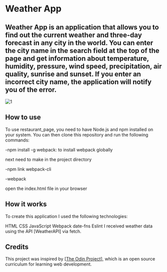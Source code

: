 # Weather App

## Weather App is an application that allows you to find out the current weather and three-day forecast in any city in the world. You can enter the city name in the search field at the top of the page and get information about temperature, humidity, pressure, wind speed, precipitation, air quality, sunrise and sunset. If you enter an incorrect city name, the application will notify you of the error.

![1](https://github.com/Kotovar/weather_app/assets/77914431/3d2773bc-aec4-4a0a-941b-47679dbd46fb)

## How to use

To use restaurant_page, you need to have Node.js and npm installed on your system. You can then clone this repository and run the following commands:

-npm install -g webpack: to install webpack globally


 next need to make in the project directory

 
-npm link webpack-cli 


-webpack

open the index.html file in your browser

## How it works

To create this application I used the following technologies:

HTML
CSS
JavaScript
Webpack
date-fns
Eslint
I received weather data using the API [WeatherAPI] via fetch.

## Credits

This project was inspired by [[The Odin Project](https://www.theodinproject.com/lessons/node-path-javascript-weather-app)], which is an open source curriculum for learning web development.
